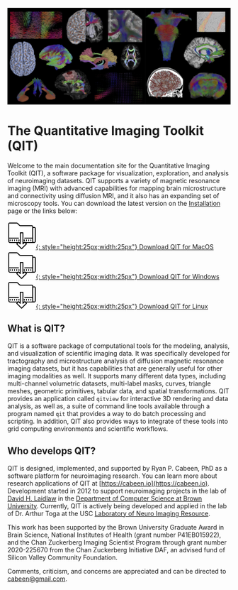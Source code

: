 
![Splash](images/splash.jpg)

# The Quantitative Imaging Toolkit (QIT)

Welcome to the main documentation site for the Quantitative Imaging Toolkit
(QIT), a software package for visualization, exploration, and analysis of
neuroimaging datasets. QIT supports a variety of magnetic resonance imaging
(MRI) with advanced capabilities for mapping brain microstructure and
connectivity using diffusion MRI, and it also has an expanding set of
microscopy tools. You can download the latest version on the
[Installation](install.md) page or the links below:

[![Download](images/download-icon.png){: style="height:25px;width:25px"} Download QIT for MacOS](https://github.com/cabeen/qit/releases/download/latest/qit-build-mac-latest.zip)
&nbsp;
&nbsp;
[![Download](images/download-icon.png){: style="height:25px;width:25px"} Download QIT for Windows](https://github.com/cabeen/qit/releases/download/latest/qit-build-win-latest.zip) 
&nbsp;
&nbsp;
[![Download](images/download-icon.png){: style="height:25px;width:25px"} Download QIT for Linux](https://github.com/cabeen/qit/releases/download/latest/qit-build-linux-latest.zip)

## What is QIT? 

QIT is a software package of computational tools for the modeling, analysis,
and visualization of scientific imaging data.  It was specifically developed
for tractography and microstructure analysis of diffusion magnetic resonance
imaging datasets, but it has capabilities that are generally useful for other
imaging modalities as well.  It supports many different data types, including
multi-channel volumetric datasets, multi-label masks, curves, triangle meshes,
geometric primitives, tabular data, and spatial transformations.  QIT provides
an application called `qitview` for interactive 3D rendering and data analysis,
as well as, a suite of command line tools available through a program named
`qit` that provides a way to do batch processing and scripting.  In addition,
QIT also provides ways to integrate of these tools into grid computing
environments and scientific workflows.

## Who develops QIT?

QIT is designed, implemented, and supported by Ryan P. Cabeen, PhD as a
software platform for neuroimaging research.  You can learn more about
research applications of QIT at [https://cabeen.io](https://cabeen.io).
Development started in 2012 to support neuroimaging projects in the lab of
[David H. Laidlaw](http://cs.brown.edu/people/dhl/) in the [Department of
Computer Science at Brown University](http://cs.brown.edu).  Currently, QIT
is actively being developed and applied in the lab of Dr. Arthur Toga at the
USC [Laboratory of Neuro Imaging Resource](http://resource.loni.usc.edu/).

This work has been supported by the Brown University Graduate Award in Brain
Science,  National Institutes of Health (grant number P41EB015922), and the
Chan Zuckerberg Imaging Scientist Program through grant number 2020-225670
from the Chan Zuckerberg Initiative DAF, an advised fund of Silicon Valley
Community Foundation. 

Comments, criticism, and concerns are appreciated and can be directed to
[cabeen@gmail.com](mailto:cabeen@gmail.com).
